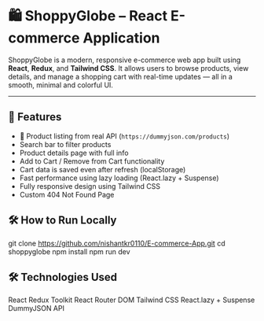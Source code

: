 # 🛍️ ShoppyGlobe – React E-commerce Application

ShoppyGlobe is a modern, responsive e-commerce web app built using **React**, **Redux**, and **Tailwind CSS**. It allows users to browse products, view details, and manage a shopping cart with real-time updates — all in a smooth, minimal and colorful UI.

---

## 🚀 Features

- 🛒 Product listing from real API (`https://dummyjson.com/products`)
-  Search bar to filter products
-  Product details page with full info
-  Add to Cart / Remove from Cart functionality
-  Cart data is saved even after refresh (localStorage)
-  Fast performance using lazy loading (React.lazy + Suspense)
-  Fully responsive design using Tailwind CSS
-  Custom 404 Not Found Page

## 🛠️ How to Run Locally

git clone https://github.com/nishantkr0110/E-commerce-App.git
cd shoppyglobe
npm install
npm run dev

## 🛠️ Technologies Used

React
Redux Toolkit
React Router DOM
Tailwind CSS
React.lazy + Suspense
DummyJSON API

